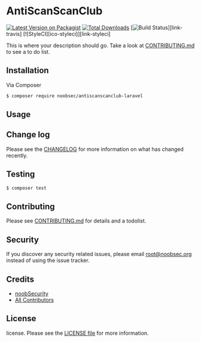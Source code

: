 # AntiScanScanClub

[![Latest Version on Packagist][ico-version]][link-packagist]
[![Total Downloads][ico-downloads]][link-downloads]
[![Build Status][ico-travis]][link-travis]
[![StyleCI][ico-styleci]][link-styleci]

This is where your description should go. Take a look at [CONTRIBUTING.md](CONTRIBUTING.md) to see a to do list.

## Installation

Via Composer

```bash
$ composer require noobsec/antiscanscanclub-laravel
```

## Usage

## Change log

Please see the [CHANGELOG](CHANGELOG.md) for more information on what has changed recently.

## Testing

```bash
$ composer test
```

## Contributing

Please see [CONTRIBUTING.md](CONTRIBUTING.md) for details and a todolist.

## Security

If you discover any security related issues, please email root@noobsec.org instead of using the issue tracker.

## Credits

-   [noobSecurity][link-author]
-   [All Contributors][link-contributors]

## License

license. Please see the [LICENSE file](LICENSE.md) for more information.

[ico-version]: https://img.shields.io/packagist/v/noobsec/antiscanscanclub-laravel.svg?style=flat-square
[ico-downloads]: https://img.shields.io/packagist/dt/noobsec/antiscanscanclub-laravel.svg?style=flat-square
[ico-travis]: https://img.shields.io/travis/noobsec/antiscanscanclub-laravel/master.svg?style=flat-square

<!-- [ico-styleci]: https://styleci.io/repos/12345678/shield -->

[link-packagist]: https://packagist.org/packages/noobsec/antiscanscanclub-laravel
[link-downloads]: https://packagist.org/packages/noobsec/antiscanscanclub-laravel

<!-- [link-travis]: https://travis-ci.org/noobsec/antiscanscanclub-laravel -->
<!-- [link-styleci]: https://styleci.io/repos/12345678 -->

[link-author]: https://github.com/noobsec
[link-contributors]: ../../contributors
